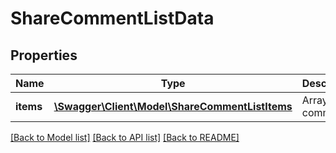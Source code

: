 # ShareCommentListData

## Properties
Name | Type | Description | Notes
------------ | ------------- | ------------- | -------------
**items** | [**\Swagger\Client\Model\ShareCommentListItems**](ShareCommentListItems.md) | Array of comments | 

[[Back to Model list]](../README.md#documentation-for-models) [[Back to API list]](../README.md#documentation-for-api-endpoints) [[Back to README]](../README.md)


